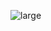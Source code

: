 ![large](https://user-images.githubusercontent.com/95379201/205635595-020ba661-bc68-42d4-8ad7-48a005bbd357.svg)
